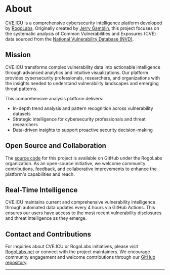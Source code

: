 # About
[CVE.ICU](https://cve.icu) is a comprehensive cybersecurity intelligence platform developed by [RogoLabs](https://rogolabs.net/). Originally created by [Jerry Gamblin](https://www.jerrygamblin.com), this project focuses on the systematic analysis of Common Vulnerabilities and Exposures (CVE) data sourced from the [National Vulnerability Database (NVD)](https://nvd.nist.gov/).

## Mission
CVE.ICU transforms complex vulnerability data into actionable intelligence through advanced analytics and intuitive visualizations. Our platform provides cybersecurity professionals, researchers, and organizations with the insights needed to understand vulnerability landscapes and emerging threat patterns.

This comprehensive analysis platform delivers:
- In-depth trend analysis and pattern recognition across vulnerability datasets
- Strategic intelligence for cybersecurity professionals and threat researchers
- Data-driven insights to support proactive security decision-making

## Open Source and Collaboration
The [source code](https://github.com/RogoLabs/cve.icu) for this project is available on GitHub under the RogoLabs organization. As an open-source initiative, we welcome community contributions, feedback, and collaborative improvements to enhance the platform's capabilities and reach.

## Real-Time Intelligence
CVE.ICU maintains current and comprehensive vulnerability intelligence through automated data updates every 4 hours via GitHub Actions. This ensures our users have access to the most recent vulnerability disclosures and threat intelligence as they emerge.

## Contact and Contributions
For inquiries about CVE.ICU or RogoLabs initiatives, please visit [RogoLabs.net](https://rogolabs.net/) or connect with the project maintainers. We encourage community engagement and welcome contributions through our [GitHub repository](https://github.com/RogoLabs/cve.icu).

---